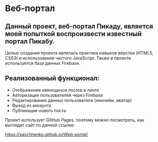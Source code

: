 # Веб-портал

## Данный проект, веб-портал Пикаду, является моей попыткой воспроизвести известный портал Пикабу.

Целью создания проекта являлась практика навыков вёрстки (HTML5, CSS3) и использования чистого JavaScript. Также в проекте используется база данных Firebase.

## Реализованный функционал:
- Отображение имеющихся постов в ленте
- Авторизация пользователей через Firebase
- Редактирование данных пользователя (никнейм, аватар)
- Выход из аккаунта
- Публикация нового поста

Проект использует GitHub Pages, поэтому можно посмотреть, как выглядит сайт по данной ссылке:

https://savchhenko.github.io/Web-portal/
